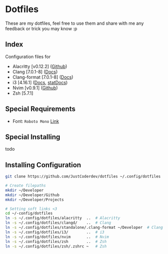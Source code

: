 # Dotfiles
These are my dotfiles, feel free to use them and
share with me any feedback or trick you may know :p

## Index

Configuration files for
- Alacritty \[v0.12.2\] ([Github](https://github.com/alacritty))
- Clang \[7.0.1-8\] ([Docs](https://clangd.llvm.org/config.html))
- Clang-format \[7.0.1-8\] ([Docs](https://releases.llvm.org/7.0.0/tools/clang/docs/ClangFormatStyleOptions.html))
- i3 \[4.16.1\] ([Docs](https://i3wm.org/docs/userguide.html), [statDocs](https://i3wm.org/docs/i3status.html))
- Nvim \[v0.9.1\] ([Github](https://github.com/neovim))
- Zsh \[5.7.1\]

## Special Requirements
- Font: `Roboto Mono` [Link](https://github.com/googlefonts/RobotoMono.git)

## Special Installing

todo

## Installing Configuration

```bash
git clone https://github.com/JustCoderdev/dotfiles ~/.config/dotfiles

# Create filepaths
mkdir ~/Developer
mkdir ~/Developer/Github
mkdir ~/Developer/Projects

# Setting soft links <3
cd ~/-config/dotfiles
ln -s ~/.config/dotfiles/alacritty  ..  # Alacritty
ln -s ~/.config/dotfiles/clangd/    ..  # Clang
ln -s ~/.config/dotfiles/standalone/.clang-format ~/Developer  # Clang format
ln -s ~/.config/dotfiles/i3/        ..  # i3
ln -s ~/.config/dotfiles/nvim       ..  # Nvim
ln -s ~/.config/dotfiles/zsh        ..  # Zsh
ln -s ~/.config/dotfiles/zsh/.zshrc ~   # Zsh
```
